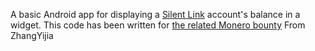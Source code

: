 A basic Android app for displaying a [Silent Link](https://silent.link) account's balance in a widget. This code has been written for [the related Monero bounty](https://bounties.monero.social/posts/179/2-100m-silent-link-develop-android-widget-for-displaying-of-account-balance)
From ZhangYijia